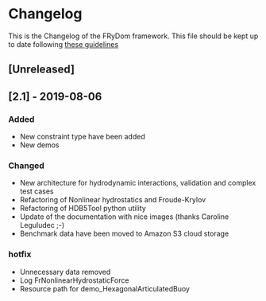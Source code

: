 # Changelog

This is the Changelog of the FRyDom framework.
This file should be kept up to date following [these guidelines](https://keepachangelog.com/en/1.0.0/)


## [Unreleased]


## [2.1] - 2019-08-06

### Added
- New constraint type have been added
- New demos

### Changed
- New architecture for hydrodynamic interactions, validation and complex test cases
- Refactoring of Nonlinear hydrostatics and Froude-Krylov
- Refactoring of HDB5Tool python utility
- Update of the documentation with nice images (thanks Caroline Leguludec ;-) 
- Benchmark data have been moved to Amazon S3 cloud storage

### hotfix
- Unnecessary data removed
- Log FrNonlinearHydrostaticForce
- Resource path for demo_HexagonalArticulatedBuoy